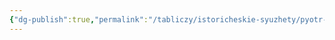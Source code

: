 ```yaml
---
{"dg-publish":true,"permalink":"/tabliczy/istoricheskie-syuzhety/pyotr-i/","dgPassFrontmatter":true}
---
```



